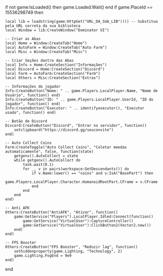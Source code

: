 if not game:IsLoaded() then game.Loaded:Wait() end
if game.PlaceId == 15536298749 then

    local lib = loadstring(game:HttpGet("URL_DA_SUA_LIB"))() -- Substitua pela URL correta da sua biblioteca
    local Window = lib:CreateWindow("Dominator UI")

    -- Criar as Abas
    local Home = Window:CreateTab("Home")
    local AutoFarm = Window:CreateTab("Auto Farm")
    local Misc = Window:CreateTab("Misc")

    -- Criar Seções dentro das Abas
    local Info = Home:CreateSection("Informações")
    local Discord = Home:CreateSection("Discord")
    local Farm = AutoFarm:CreateSection("Farm")
    local Others = Misc:CreateSection("Extras")

    -- Informações do jogador
    Info:CreateButton("Nome: " .. game.Players.LocalPlayer.Name, "Nome de Usuário", function() end)
    Info:CreateButton("ID: " .. game.Players.LocalPlayer.UserId, "ID do jogador", function() end)
    Info:CreateButton("Executor: " .. identifyexecutor(), "Executor usado", function() end)

    -- Botão de Discord
    Discord:CreateButton("Discord", "Entrar no servidor", function()
        setclipboard("https://discord.gg/seuconvite")
    end)

    -- Auto Collect Coins
    Farm:CreateToggle("Auto Collect Coins", "Coletar moedas automaticamente", false, function(state)
        getgenv().AutoCollect = state
        while getgenv().AutoCollect do
            task.wait(0.1)
            for _, v in pairs(workspace:GetDescendants()) do
                if v.Name:lower() == "coins" and v:IsA("BasePart") then
                    game.Players.LocalPlayer.Character.HumanoidRootPart.CFrame = v.CFrame
                end
            end
        end
    end)

    -- Anti AFK
    Others:CreateButton("AntiAFK", "Ativar", function()
        game:GetService("Players").LocalPlayer.Idled:Connect(function()
            game:GetService("VirtualUser"):CaptureController()
            game:GetService("VirtualUser"):ClickButton2(Vector2.new())
        end)
    end)

    -- FPS Booster
    Others:CreateButton("FPS Booster", "Reduzir lag", function()
        sethiddenproperty(game.Lighting, "Technology", 2)
        game.Lighting.FogEnd = 9e9
    end)
end
